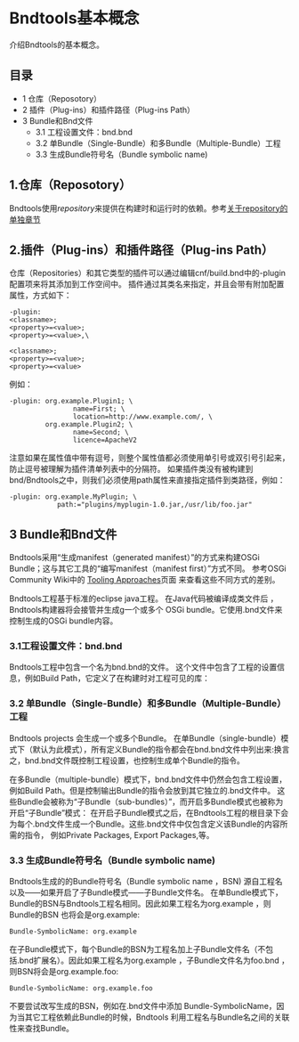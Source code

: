 # Bndtools基本概念

介绍Bndtools的基本概念。

## 目录

- 1 仓库（Reposotory）
- 2 插件（Plug-ins）和插件路径（Plug-ins Path）
- 3 Bundle和Bnd文件
  - 3.1 工程设置文件：bnd.bnd
  - 3.2 单Bundle（Single-Bundle）和多Bundle（Multiple-Bundle）工程
  - 3.3 生成Bundle符号名（Bundle symbolic name)

## 1.仓库（Reposotory）

Bndtools使用*repository*来提供在构建时和运行时的依赖。参考[关于repository的单独章节](todo)

## 2.插件（Plug-ins）和插件路径（Plug-ins Path）

仓库（Repositories）和其它类型的插件可以通过编辑cnf/build.bnd中的-plugin配置项来将其添加到工作空间中。 插件通过其类名来指定，并且会带有附加配置属性，方式如下：

    -plugin:
    <classname>;
    <property>=<value>;
    <property>=<value>,\

    <classname>;
    <property>=<value>;
    <property>=<value>
例如：

    -plugin: org.example.Plugin1; \
                    name=First; \
                    location=http://www.example.com/, \
             org.example.Plugin2; \
                    name=Second; \
                    licence=ApacheV2

注意如果在属性值中带有逗号，则整个属性值都必须使用单引号或双引号引起来，
防止逗号被理解为插件清单列表中的分隔符。
如果插件类没有被构建到bnd/Bndtools之中，则我们必须使用path属性来直接指定插件到类路径，例如：

    -plugin: org.example.MyPlugin; \
                path:="plugins/myplugin-1.0.jar,/usr/lib/foo.jar"

## 3 Bundle和Bnd文件

Bndtools采用“生成manifest（generated manifest）”的方式来构建OSGi Bundle；这与其它工具的“编写manifest（manifest first）”方式不同。
参考OSGi Community Wiki中的 [Tooling Approaches](http://wiki.osgi.org/wiki/Tooling_Approaches)页面 来查看这些不同方式的差别。

Bndtools工程基于标准的eclipse java工程。
在Java代码被编译成类文件后 ，Bndtools构建器将会接管并生成g一个或多个 OSGi bundle。它使用.bnd文件来控制生成的OSGi bundle内容。

### 3.1工程设置文件：bnd.bnd

Bndtools工程中包含一个名为bnd.bnd的文件。 这个文件中包含了工程的设置信息，例如Build Path，它定义了在构建时对工程可见的库：

### 3.2 单Bundle（Single-Bundle）和多Bundle（Multiple-Bundle）工程

Bndtools projects 会生成一个或多个Bundle。
在单Bundle（single-bundle）模式下（默认为此模式），所有定义Bundle的指令都会在bnd.bnd文件中列出来:换言之，bnd.bnd文件既控制工程设置，也控制生成单个Bundle的指令。

在多Bundle（multiple-bundle）模式下，bnd.bnd文件中仍然会包含工程设置，例如Build Path。但是控制输出Bundle的指令会放到其它独立的.bnd文件中。
这些Bundle会被称为“子Bundle（sub-bundles）”，而开启多Bundle模式也被称为开启“子Bundle”模式：
在开启子Bundle模式之后，在Bndtools工程的根目录下会为每个.bnd文件生成一个Bundle。这些.bnd文件中仅包含定义该Bundle的内容所需的指令， 例如Private Packages, Export Packages,等。

### 3.3 生成Bundle符号名（Bundle symbolic name)

Bndtools生成的的Bundle符号名（Bundle symbolic name ，BSN) 源自工程名以及——如果开启了子Bundle模式——子Bundle文件名。
在单Bundle模式下，Bundle的BSN与Bndtools工程名相同。因此如果工程名为org.example ，则Bundle的BSN 也将会是org.example:

    Bundle-SymbolicName: org.example

在子Bundle模式下，每个Bundle的BSN为工程名加上子Bundle文件名（不包括.bnd扩展名）。因此如果工程名为org.example ，子Bundle文件名为foo.bnd ，则BSN将会是org.example.foo:

    Bundle-SymbolicName: org.example.foo

不要尝试改写生成的BSN，例如在.bnd文件中添加 Bundle-SymbolicName，因为当其它工程依赖此Bundle的时候，Bndtools 利用工程名与Bundle名之间的关联性来查找Bundle。